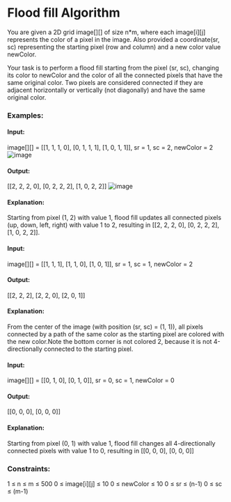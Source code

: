 # Flood fill Algorithm
You are given a 2D grid image[][] of size n*m, where each image[i][j] represents the color of a pixel in the image. Also provided a coordinate(sr, sc) representing the starting pixel (row and column) and a new color value newColor.

Your task is to perform a flood fill starting from the pixel (sr, sc), changing its color to newColor and the color of all the connected pixels that have the same original color. Two pixels are considered connected if they are adjacent horizontally or vertically (not diagonally) and have the same original color.

### Examples:
#### Input: 
image[][] = [[1, 1, 1, 0], [0, 1, 1, 1], [1, 0, 1, 1]], sr = 1, sc = 2, newColor = 2
![image](https://github.com/user-attachments/assets/9d4430dc-098e-4213-ab33-435a9ff19f73)
#### Output:
[[2, 2, 2, 0], [0, 2, 2, 2], [1, 0, 2, 2]]
![image](https://github.com/user-attachments/assets/bb59e88b-e01a-4d68-89e2-2de462e6bf20)
#### Explanation:
Starting from pixel (1, 2) with value 1, flood fill updates all connected pixels (up, down, left, right) with value 1 to 2, resulting in [[2, 2, 2, 0], [0, 2, 2, 2], [1, 0, 2, 2]].

#### Input:
image[][] = [[1, 1, 1], [1, 1, 0], [1, 0, 1]], sr = 1, sc = 1, newColor = 2
#### Output:
[[2, 2, 2], [2, 2, 0], [2, 0, 1]]
#### Explanation:
From the center of the image (with position (sr, sc) = (1, 1)), all pixels connected by a path of the same color as the starting pixel are colored with the new color.Note the bottom corner is not colored 2, because it is not 4-directionally connected to the starting pixel.

#### Input:
image[][] = [[0, 1, 0], [0, 1, 0]], sr = 0, sc = 1, newColor = 0
#### Output:
[[0, 0, 0], [0, 0, 0]]
#### Explanation:
Starting from pixel (0, 1) with value 1, flood fill changes all 4-directionally connected pixels with value 1 to 0, resulting in [[0, 0, 0], [0, 0, 0]]

### Constraints:
1 ≤ n ≤ m ≤ 500
0 ≤ image[i][j] ≤ 10
0 ≤ newColor ≤ 10
0 ≤ sr ≤ (n-1)
0 ≤ sc ≤ (m-1)
